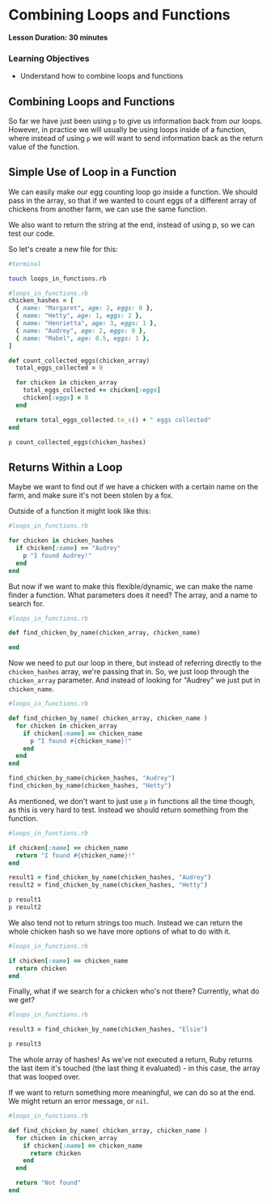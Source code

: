 # Combining Loops and Functions

**Lesson Duration: 30 minutes**

### Learning Objectives
- Understand how to combine loops and functions

## Combining Loops and Functions

So far we have just been using `p` to give us information back from our loops. However, in practice we will usually be using loops inside of a function, where instead of using `p` we will want to send information back as the return value of the function.

## Simple Use of Loop in a Function

We can easily make our egg counting loop go inside a function. We should pass in the array, so that if we wanted to count eggs of a different array of chickens from another farm, we can use the same function.

We also want to return the string at the end, instead of using p, so we can test our code.

So let's create a new file for this:

```bash
#terminal

touch loops_in_functions.rb
```

```ruby
#loops_in_functions.rb
chicken_hashes = [
  { name: "Margaret", age: 2, eggs: 0 },
  { name: "Hetty", age: 1, eggs: 2 },
  { name: "Henrietta", age: 3, eggs: 1 },
  { name: "Audrey", age: 2, eggs: 0 },
  { name: "Mabel", age: 0.5, eggs: 1 },
]

def count_collected_eggs(chicken_array)
  total_eggs_collected = 0

  for chicken in chicken_array
    total_eggs_collected += chicken[:eggs]
    chicken[:eggs] = 0
  end

  return total_eggs_collected.to_s() + " eggs collected"
end

p count_collected_eggs(chicken_hashes)
```

## Returns Within a Loop

Maybe we want to find out if we have a chicken with a certain name on the farm, and make sure it's not been stolen by a fox.

Outside of a function it might look like this:

```ruby
#loops_in_functions.rb

for chicken in chicken_hashes
  if chicken[:name] == "Audrey"
    p "I found Audrey!"
  end
end
```

But now if we want to make this flexible/dynamic, we can make the name finder a function. What parameters does it need? The array, and a name to search for.

```ruby
#loops_in_functions.rb

def find_chicken_by_name(chicken_array, chicken_name)

end
```

Now we need to put our loop in there, but instead of referring directly to the `chicken_hashes` array, we're passing that in. So, we just loop through the `chicken_array` parameter. And instead of looking for "Audrey" we just put in `chicken_name`.

```ruby
#loops_in_functions.rb

def find_chicken_by_name( chicken_array, chicken_name )
  for chicken in chicken_array
    if chicken[:name] == chicken_name
      p "I found #{chicken_name}!"
    end
  end
end

find_chicken_by_name(chicken_hashes, "Audrey")
find_chicken_by_name(chicken_hashes, "Hetty")
```

As mentioned, we don't want to just use `p` in functions all the time though, as this is very hard to test. Instead we should return something from the function.

```ruby
#loops_in_functions.rb

if chicken[:name] == chicken_name
  return "I found #{chicken_name}!"
end

result1 = find_chicken_by_name(chicken_hashes, "Audrey")
result2 = find_chicken_by_name(chicken_hashes, "Hetty")

p result1
p result2
```

We also tend not to return strings too much. Instead we can return the whole chicken hash so we have more options of what to do with it.

```ruby
#loops_in_functions.rb

if chicken[:name] == chicken_name
  return chicken
end
```

Finally, what if we search for a chicken who's not there? Currently, what do we get?

```ruby
#loops_in_functions.rb

result3 = find_chicken_by_name(chicken_hashes, "Elsie")

p result3
```

The whole array of hashes! As we've not executed a return, Ruby returns the last item it's touched (the last thing it evaluated) - in this case, the array that was looped over.

If we want to return something more meaningful, we can do so at the end. We might return an error message, or `nil`.

```ruby
#loops_in_functions.rb

def find_chicken_by_name( chicken_array, chicken_name )
  for chicken in chicken_array
    if chicken[:name] == chicken_name
      return chicken
    end
  end

  return "Not found"
end
```